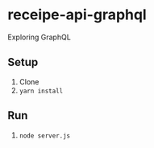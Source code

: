 # receipe-api-graphql
Exploring GraphQL

## Setup

1. Clone
2. `yarn install`

## Run

1. `node server.js`
